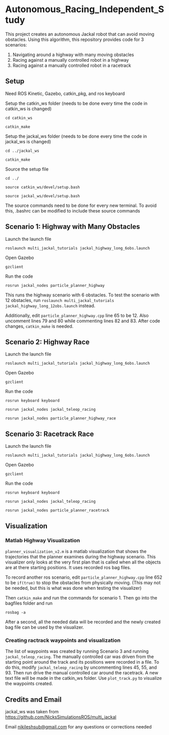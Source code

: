 # Autonomous_Racing_Independent_Study
This project creates an autonomous Jackal robot that can avoid moving obstacles. Using this algorithm, this repository provides code for 3 scenarios:
1. Navigating around a highway with many moving obstacles
2. Racing against a manually controlled robot in a highway
3. Racing against a manually controlled robot in a racetrack

## Setup
Need ROS Kinetic, Gazebo, catkin_pkg, and ros keyboard

Setup the catkin_ws folder (needs to be done every time the code in catkin_ws is changed)

`cd catkin_ws`

`catkin_make`

Setup the jackal_ws folder (needs to be done every time the code in jackal_ws is changed)

`cd ../jackal_ws`

`catkin_make`

Source the setup file

`cd ../`

`source catkin_ws/devel/setup.bash`

`source jackal_ws/devel/setup.bash`

The source commands need to be done for every new terminal. To avoid this, .bashrc can be modified to include these source commands

## Scenario 1: Highway with Many Obstacles

Launch the launch file

`roslaunch multi_jackal_tutorials jackal_highway_long_6obs.launch`

Open Gazebo

`gzclient`

Run the code

`rosrun jackal_nodes particle_planner_highway`

This runs the highway scenario with 6 obstacles. To test the scenario with 12 obstacles, run `roslaunch multi_jackal_tutorials jackal_highway_long_12obs.launch` instead.

Additionally, edit `particle_planner_highway.cpp` line 65 to be 12. Also uncomment lines 79 and 80 while commenting lines 82 and 83. After code changes, `catkin_make` is needed.

## Scenario 2: Highway Race

Launch the launch file

`roslaunch multi_jackal_tutorials jackal_highway_long_6obs.launch`

Open Gazebo

`gzclient`

Run the code

`rosrun keyboard keyboard`

`rosrun jackal_nodes jackal_teleop_racing`

`rosrun jackal_nodes particle_planner_highway_race`


## Scenario 3: Racetrack Race

Launch the launch file

`roslaunch multi_jackal_tutorials jackal_highway_long_6obs.launch`

Open Gazebo

`gzclient`

Run the code

`rosrun keyboard keyboard`

`rosrun jackal_nodes jackal_teleop_racing`

`rosrun jackal_nodes particle_planner_racetrack`

## Visualization
### Matlab Highway Visualization
`planner_visualization_v2.m` is a matlab visualization that shows the trajectories that the planner examines during the highway scenario. This visualizer only looks at the very first plan that is called when all the objects are at there starting positions. It uses recorded ros bag files.

To record another ros scenario, edit `particle_planner_highway.cpp` line 652 to be `if(true)` to stop the obstacles from physically moving. (This may not be needed, but this is what was done when testing the visualizer)

Then `catkin_make` and run the commands for scenario 1. Then go into the bagfiles folder and run 

`rosbag -a`

After a second, all the needed data will be recorded and the newly created bag file can be used by the visualizer.

### Creating ractrack waypoints and visualization
The list of waypoints was created by running Scenario 3 and running `jackal_teleop_racing`. The manually controlled car was driven from the starting point around the track and its positions were recorded in a file. To do this, modify `jackal_teleop_racing` by uncommenting lines 45, 55, and 93. Then run drive the manual controlled car around the racetrack. A new text file will be made in the catkin_ws folder.  Use `plot_track.py` to visualize the waypoints created.

## Credits and Email
jackal_ws was taken from https://github.com/NicksSimulationsROS/multi_jackal

Email nikileshsub@gmail.com for any questions or corrections needed
